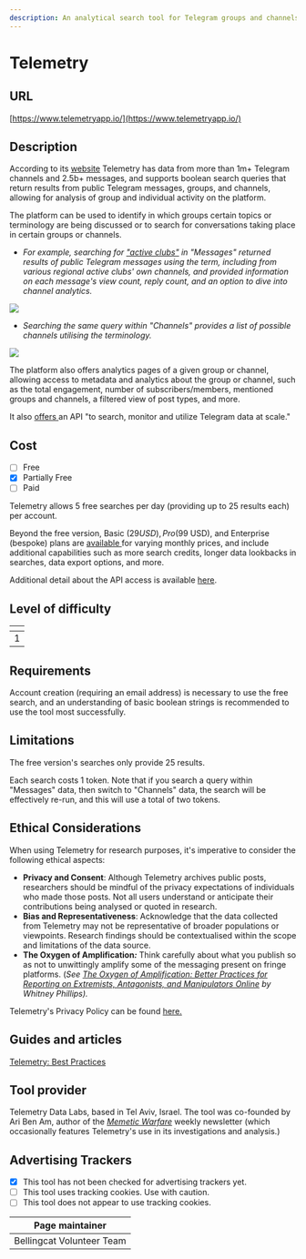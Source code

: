 ```yaml
---
description: An analytical search tool for Telegram groups and channels.
---
```


# Telemetry

## URL

[https://www.telemetryapp.io/](https://www.telemetryapp.io/)

## Description

According to its [website](https://www.telemetryapp.io/product) Telemetry has data from more than 1m+ Telegram channels and 2.5b+ messages, and supports boolean search queries that return results from public Telegram messages, groups, and channels, allowing for analysis of group and individual activity on the platform.&#x20;

The platform can be used to identify in which groups certain topics or terminology are being discussed or to search for conversations taking place in certain groups or channels.&#x20;

* _For example, searching for_ [_"active clubs"_](https://en.wikipedia.org/wiki/Active_Club_Network) _in "Messages" returned results of public Telegram messages using the term, including from various regional active clubs' own channels, and provided information on each message's view count, reply count, and an option to dive into channel analytics._

&#x20;                                                      ![](<.gitbook/assets/image (1).png>)



* _Searching the same query within "Channels" provides a list of possible channels utilising the terminology._



&#x20;                                                      ![](<.gitbook/assets/image (2).png>)



The platform also offers analytics pages of a given group or channel, allowing access to metadata and analytics about the group or channel, such as the total engagement, number of subscribers/members, mentioned groups and channels, a filtered view of post types, and more.

It also [offers ](https://www.telemetryapp.io/product)an API "to search, monitor and utilize Telegram data at scale."

## Cost

* [ ] Free
* [x] Partially Free
* [ ] Paid

Telemetry allows 5 free searches per day (providing up to 25 results each) per account.

Beyond the free version, Basic ($29 USD), Pro ($99 USD), and Enterprise (bespoke) plans are [available ](https://www.telemetryapp.io/pricing)for varying monthly prices, and include additional capabilities such as more search credits, longer data lookbacks in searches, data export options, and more.

Additional detail about the API access is available [here](https://api.telemetryapp.io/docs/).

## Level of difficulty

<table><thead><tr><th data-type="rating" data-max="5"></th></tr></thead><tbody><tr><td>1</td></tr></tbody></table>

## Requirements

Account creation (requiring an email address) is necessary to use the free search, and an understanding of basic boolean strings is recommended to use the tool most successfully.

## Limitations

The free version's searches only provide 25 results.

Each search costs 1 token. Note that if you search a query within "Messages" data, then switch to "Channels" data, the search will be effectively re-run, and this will use a total of two tokens.

## Ethical Considerations

When using Telemetry for research purposes, it's imperative to consider the following ethical aspects:

* **Privacy and Consent**: Although Telemetry archives public posts, researchers should be mindful of the privacy expectations of individuals who made those posts. Not all users understand or anticipate their contributions being analysed or quoted in research.
* **Bias and Representativeness**: Acknowledge that the data collected from Telemetry may not be representative of broader populations or viewpoints. Research findings should be contextualised within the scope and limitations of the data source.
* **The Oxygen of Amplification**_**:**_ Think carefully about what you publish so as not to unwittingly amplify some of the messaging present on fringe platforms. (_See_ [_The Oxygen of Amplification: Better Practices for Reporting on Extremists, Antagonists, and Manipulators Online_](https://datasociety.net/library/oxygen-of-amplification/) _by Whitney Phillips)._

Telemetry's Privacy Policy can be found [here.](https://www.telemetryapp.io/policies/privacy-policy)

## Guides and articles

[Telemetry: Best Practices](https://www.telemetryapp.io/blog/post/telegram-best-practices)

## Tool provider

Telemetry Data Labs, based in Tel Aviv, Israel. The tool was co-founded by Ari Ben Am, author of the [_Memetic Warfare_](https://www.memeticwarfare.io/p/memetic-warfare-weekly-tasteful-binary) weekly newsletter (which occasionally features Telemetry's use in its investigations and analysis.)

## Advertising Trackers

* [x] This tool has not been checked for advertising trackers yet.
* [ ] This tool uses tracking cookies. Use with caution.
* [ ] This tool does not appear to use tracking cookies.

| Page maintainer           |
| ------------------------- |
| Bellingcat Volunteer Team |
